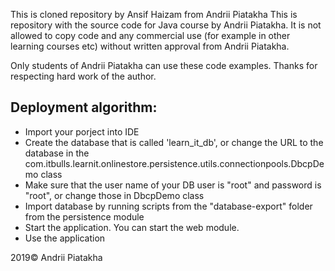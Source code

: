 This is cloned repository by Ansif Haizam from Andrii Piatakha
This is repository with the source code for Java course by Andrii Piatakha.
It is not allowed to copy code and any commercial use (for example in other learning courses etc) without written approval from Andrii Piatakha.

Only students of Andrii Piatakha can use these code examples. 
Thanks for respecting hard work of the author.

Deployment algorithm:
-
- Import your porject into IDE
- Create the database that is called 'learn_it_db', or change the URL to the database in the com.itbulls.learnit.onlinestore.persistence.utils.connectionpools.DbcpDemo class
- Make sure that the user name of your DB user is "root" and password is "root", or change those in DbcpDemo class
- Import database by running scripts from the "database-export" folder from the persistence module
- Start the application. You can start the web module.
- Use the application

2019© Andrii Piatakha


